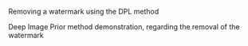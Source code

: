 Removing a watermark using the DPL method

Deep Image Prior method demonstration,
regarding the removal of the watermark
